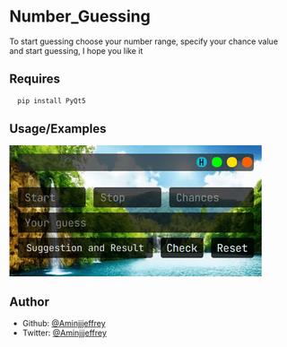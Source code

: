 # Number_Guessing
To start guessing choose your number range, specify your chance value and start guessing, I hope you like it

## Requires

```bash
  pip install PyQt5
```
## Usage/Examples
<kbd>
 <img src="PVS/ppic.gif">
</kbd>

## Author
- Github: [@Aminjjjeffrey](https://github.com/Aminjjjeffrey)
- Twitter: [@Aminjjjeffrey](https://twitter.com/Aminjjjeffrey)




